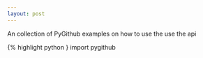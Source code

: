 ```yaml
---
layout: post
---
```


An collection of PyGithub examples on how to use the use the api


{% highlight python }
import pygithub
